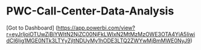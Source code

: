 # PWC-Call-Center-Data-Analysis

[Got to Dashboard] (https://app.powerbi.com/view?r=eyJrIjoiOTUwZjBiYWItN2NjZC00NjFkLWIxN2MtMzMzOWE3OTA4YjA5IiwidCI6Ijg1MGE0NTk3LTYyZjItNDUyMy1hODE3LTQ2ZWYwMjBmMWE0NyJ9)
